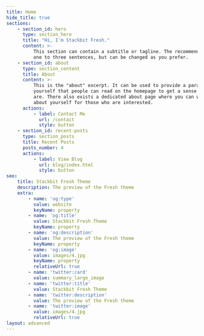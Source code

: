```yaml
---
title: Home
hide_title: true
sections:
    - section_id: hero
      type: section_hero
      title: "Hi, I'm Stackbit Fresh."
      content: >-
          This section can contain a subtitle or tagline. The recommended length is
          one to three sentences, but can be changed as you prefer.
    - section_id: about
      type: section_content
      title: About
      content: >-
          This is the "about" excerpt. It can be used to provide a paragraph about
          yourself that people can read on the homepage to get a sense of who you
          are. There also exists a dedicated about page where you can write more
          about yourself for those who are interested.
      actions:
          - label: Contact Me
            url: /contact
            style: button
    - section_id: recent-posts
      type: section_posts
      title: Recent Posts
      posts_number: 4
      actions:
          - label: View Blog
            url: blog/index.html
            style: button
seo:
    title: Stackbit Fresh Theme
    description: The preview of the Fresh theme
    extra:
        - name: 'og:type'
          value: website
          keyName: property
        - name: 'og:title'
          value: Stackbit Fresh Theme
          keyName: property
        - name: 'og:description'
          value: The preview of the Fresh theme
          keyName: property
        - name: 'og:image'
          value: images/4.jpg
          keyName: property
          relativeUrl: true
        - name: 'twitter:card'
          value: summary_large_image
        - name: 'twitter:title'
          value: Stackbit Fresh Theme
        - name: 'twitter:description'
          value: The preview of the Fresh theme
        - name: 'twitter:image'
          value: images/4.jpg
          relativeUrl: true
layout: advanced
---
```

